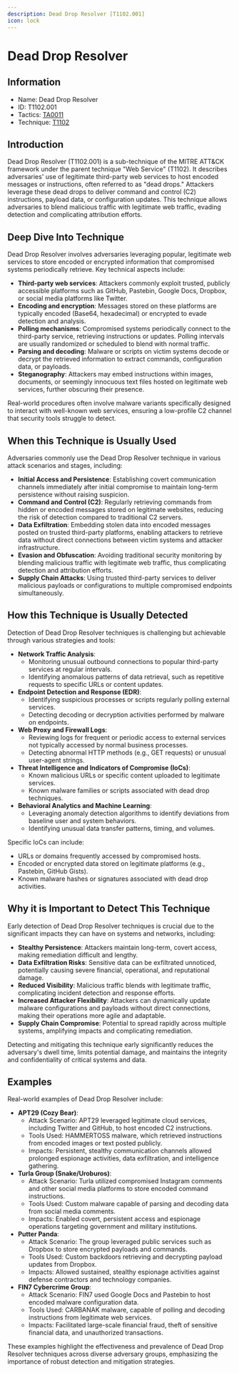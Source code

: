 ```yaml
---
description: Dead Drop Resolver [T1102.001]
icon: lock
---
```


# Dead Drop Resolver

## Information

* Name: Dead Drop Resolver
* ID: T1102.001
* Tactics: [TA0011](../)
* Technique: [T1102](./)

## Introduction

Dead Drop Resolver (T1102.001) is a sub-technique of the MITRE ATT\&CK framework under the parent technique "Web Service" (T1102). It describes adversaries' use of legitimate third-party web services to host encoded messages or instructions, often referred to as "dead drops." Attackers leverage these dead drops to deliver command and control (C2) instructions, payload data, or configuration updates. This technique allows adversaries to blend malicious traffic with legitimate web traffic, evading detection and complicating attribution efforts.

## Deep Dive Into Technique

Dead Drop Resolver involves adversaries leveraging popular, legitimate web services to store encoded or encrypted information that compromised systems periodically retrieve. Key technical aspects include:

* **Third-party web services**: Attackers commonly exploit trusted, publicly accessible platforms such as GitHub, Pastebin, Google Docs, Dropbox, or social media platforms like Twitter.
* **Encoding and encryption**: Messages stored on these platforms are typically encoded (Base64, hexadecimal) or encrypted to evade detection and analysis.
* **Polling mechanisms**: Compromised systems periodically connect to the third-party service, retrieving instructions or updates. Polling intervals are usually randomized or scheduled to blend with normal traffic.
* **Parsing and decoding**: Malware or scripts on victim systems decode or decrypt the retrieved information to extract commands, configuration data, or payloads.
* **Steganography**: Attackers may embed instructions within images, documents, or seemingly innocuous text files hosted on legitimate web services, further obscuring their presence.

Real-world procedures often involve malware variants specifically designed to interact with well-known web services, ensuring a low-profile C2 channel that security tools struggle to detect.

## When this Technique is Usually Used

Adversaries commonly use the Dead Drop Resolver technique in various attack scenarios and stages, including:

* **Initial Access and Persistence**: Establishing covert communication channels immediately after initial compromise to maintain long-term persistence without raising suspicion.
* **Command and Control (C2)**: Regularly retrieving commands from hidden or encoded messages stored on legitimate websites, reducing the risk of detection compared to traditional C2 servers.
* **Data Exfiltration**: Embedding stolen data into encoded messages posted on trusted third-party platforms, enabling attackers to retrieve data without direct connections between victim systems and attacker infrastructure.
* **Evasion and Obfuscation**: Avoiding traditional security monitoring by blending malicious traffic with legitimate web traffic, thus complicating detection and attribution efforts.
* **Supply Chain Attacks**: Using trusted third-party services to deliver malicious payloads or configurations to multiple compromised endpoints simultaneously.

## How this Technique is Usually Detected

Detection of Dead Drop Resolver techniques is challenging but achievable through various strategies and tools:

* **Network Traffic Analysis**:
  * Monitoring unusual outbound connections to popular third-party services at regular intervals.
  * Identifying anomalous patterns of data retrieval, such as repetitive requests to specific URLs or content updates.
* **Endpoint Detection and Response (EDR)**:
  * Identifying suspicious processes or scripts regularly polling external services.
  * Detecting decoding or decryption activities performed by malware on endpoints.
* **Web Proxy and Firewall Logs**:
  * Reviewing logs for frequent or periodic access to external services not typically accessed by normal business processes.
  * Detecting abnormal HTTP methods (e.g., GET requests) or unusual user-agent strings.
* **Threat Intelligence and Indicators of Compromise (IoCs)**:
  * Known malicious URLs or specific content uploaded to legitimate services.
  * Known malware families or scripts associated with dead drop techniques.
* **Behavioral Analytics and Machine Learning**:
  * Leveraging anomaly detection algorithms to identify deviations from baseline user and system behaviors.
  * Identifying unusual data transfer patterns, timing, and volumes.

Specific IoCs can include:

* URLs or domains frequently accessed by compromised hosts.
* Encoded or encrypted data stored on legitimate platforms (e.g., Pastebin, GitHub Gists).
* Known malware hashes or signatures associated with dead drop activities.

## Why it is Important to Detect This Technique

Early detection of Dead Drop Resolver techniques is crucial due to the significant impacts they can have on systems and networks, including:

* **Stealthy Persistence**: Attackers maintain long-term, covert access, making remediation difficult and lengthy.
* **Data Exfiltration Risks**: Sensitive data can be exfiltrated unnoticed, potentially causing severe financial, operational, and reputational damage.
* **Reduced Visibility**: Malicious traffic blends with legitimate traffic, complicating incident detection and response efforts.
* **Increased Attacker Flexibility**: Attackers can dynamically update malware configurations and payloads without direct connections, making their operations more agile and adaptable.
* **Supply Chain Compromise**: Potential to spread rapidly across multiple systems, amplifying impacts and complicating remediation.

Detecting and mitigating this technique early significantly reduces the adversary's dwell time, limits potential damage, and maintains the integrity and confidentiality of critical systems and data.

## Examples

Real-world examples of Dead Drop Resolver include:

* **APT29 (Cozy Bear)**:
  * Attack Scenario: APT29 leveraged legitimate cloud services, including Twitter and GitHub, to host encoded C2 instructions.
  * Tools Used: HAMMERTOSS malware, which retrieved instructions from encoded images or text posted publicly.
  * Impacts: Persistent, stealthy communication channels allowed prolonged espionage activities, data exfiltration, and intelligence gathering.
* **Turla Group (Snake/Uroburos)**:
  * Attack Scenario: Turla utilized compromised Instagram comments and other social media platforms to store encoded command instructions.
  * Tools Used: Custom malware capable of parsing and decoding data from social media comments.
  * Impacts: Enabled covert, persistent access and espionage operations targeting government and military institutions.
* **Putter Panda**:
  * Attack Scenario: The group leveraged public services such as Dropbox to store encrypted payloads and commands.
  * Tools Used: Custom backdoors retrieving and decrypting payload updates from Dropbox.
  * Impacts: Allowed sustained, stealthy espionage activities against defense contractors and technology companies.
* **FIN7 Cybercrime Group**:
  * Attack Scenario: FIN7 used Google Docs and Pastebin to host encoded malware configuration data.
  * Tools Used: CARBANAK malware, capable of polling and decoding instructions from legitimate web services.
  * Impacts: Facilitated large-scale financial fraud, theft of sensitive financial data, and unauthorized transactions.

These examples highlight the effectiveness and prevalence of Dead Drop Resolver techniques across diverse adversary groups, emphasizing the importance of robust detection and mitigation strategies.
